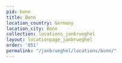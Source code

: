 ```yaml
---
pid: bonn
title: Bonn
location_country: Germany
location_city: Bonn
collection: locations_janbrueghel
layout: locationpage_janbrueghel
order: '051'
permalink: "/janbrueghel/locations/bonn/"
---
```

